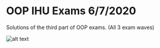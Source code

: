 # OOP IHU Exams 6/7/2020

Solutions of the third part of OOP exams. (All 3 exam waves)

![alt text](https://i.imgur.com/3nsqd1ql.png "K2 Thema 3")
